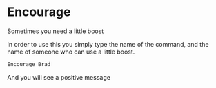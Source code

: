 # Encourage
Sometimes you need a little boost

In order to use this you simply type the name of the command, and the name of someone who can use a little boost.

```css
Encourage Brad
```

And you will see a positive message
